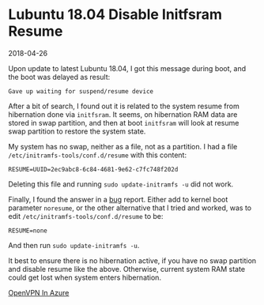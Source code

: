 # Lubuntu 18.04 Disable Initfsram Resume

2018-04-26

Upon update to latest Lubuntu 18.04, I got this message during boot, and the boot was delayed as result:

```
Gave up waiting for suspend/resume device
```

After a bit of search, I found out it is related to the system resume from hibernation done via `initfsram`. It seems, on hibernation RAM data are stored in swap partition, and then at boot `initfsram` will look at resume swap partition to restore the system state.

My system has no swap, neither as a file, not as a partition. I had a file `/etc/initramfs-tools/conf.d/resume` with this content:

```
RESUME=UUID=2ec9abc8-6c84-4681-9e62-c7fc748f202d
```

Deleting this file and running `sudo update-initramfs -u` did not work. 

Finally, I found the answer in a [bug](http://linux.debian.kernel.narkive.com/LUCVVdER/bug-860543-initramfs-tools-boot-delayed-by-30sec-waiting-for-suspend-resume-device) report. Either add to kernel boot parameter `noresume`, or the other alternative that I tried and worked, was to edit `/etc/initramfs-tools/conf.d/resume` to be:

```
RESUME=none
```

And then run `sudo update-initramfs -u`. 

It best to ensure there is no hibernation active, if you have no swap partition and disable resume like the above. Otherwise, current system RAM state could get lost when system enters hibernation.

<ins class='nfooter'><a rel='next' id='fnext' href='#blog/2018/2018-04-25-OpenVPN-In-Azure.md'>OpenVPN In Azure</a></ins>
